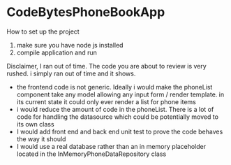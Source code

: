 # CodeBytesPhoneBookApp

How to set up the project
1. make sure you have node js installed
2. compile application and run

Disclaimer, I ran out of time. 
The code you are about to review is very rushed. i simply ran out of time and it shows.
* the frontend code is not generic. Ideally i would make the phoneList component take any model allowing any input form / render template. in its current state it could only ever render a list for phone items
* i would reduce the amount of code in the phoneList. There is a lot of code for handling the datasource which could be potentially moved to its own class
* I would add front end and back end unit test to prove the code behaves the way it should
* I would use a real database rather than an in memory placeholder located in the InMemoryPhoneDataRepository class
